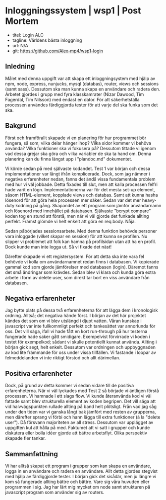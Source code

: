 # Inloggningssystem | wsp1  | Post Mortem 

- titel: Login ALC
- tagline: Världens bästa inloggning
- url: N/A
- git: https://github.com/Alex-mp4/wsp1-login

## Inledning
Målet med denna uppgift var att skapa ett inloggningsystem med hjälp av npm, node, express, nunjucks, mysql (databas), router, views och sessions (samt sass). Dessutom ska man kunna skapa en användare och radera den. Arbetet gjordes i grupp med fyra klasskamrater (Nizar Dawood, Tim Fagerdal, Tim Nilsson) med endast en dator. För att säkerhetställa processen användes färdiggjorda tester för att varje del ska funka som det ska. 

## Bakgrund
Först och framförallt skapade vi en planering för hur programmet bör fungera, så som; vilka delar hänger ihop? Vilka sidor kommer vi behöva använda? Vilka funktioner ska vi fokusera på? Dessutom tittade vi igenom vad dessa grejar ska göra och vilka variabler de ska ta hand om. Denna planering kan du finna längst upp i "plandoc.md" dokumentet.

Vi körde sedan på med självaste kodandet. Test 1 var början och dessa implementationer var långt ifrån komplicerade. Dock, som jag nämner i negativa erfarenheter nedan, fanns det ändå vissa fundamentala problem med hur vi väl jobbade. Detta fixades till slut, men att kalla processen felfri hade varit en lögn. Implementationerna var för det mesta set-up element, såsom HTML-element, kopplade views och databas. Samt att kunna hasha lösenord för att göra hela processen mer säker. Sedan var det mer heavy-duty kodning på gång. Skapandet av ett program som jämför användarnamn och lösenord med innehållet på databasen. Självaste "bcrypt compare" koden tog en stund att förstå, men när vi väl gjorde det funkade allting perfekt. Främst glömde vi helt enkelt att göra en req.body. Nåja.

Sedan påbörjades sessionsarbete. Med denna funktion behövde personer vara inloggade (vilket skapar en session) för att kunna se profilen. Nu slipper vi problemet att folk kan hamna på profilsidan utan att ha en profil. Dock kunde man inte logga ut. Så vi fixade det näst!

Därefter skapade vi ett registersystem. För att detta ska inte vara fel behövde vi kolla om användarnamnet redan finns i databasen. Vi kopierade gammal kod som gjorde jämförelser med databasen (login). Däremot fanns det små ändringar som krävdes. Sedan blev vi klara och kunda göra extra arbete i form av delete user, som direkt tar bort en viss användare från databasen.

## Negativa erfarenheter
Jag bytte plats på dessa två erfarenheterna för att lägga dem i kronologisk ordning. Alltså; det negativa hände först. I början av det här projektet kändes det som om vi blev utslängd i djupt vatten. Våran kunskap i javascript var inte fullkommligt perfekt och tankesättet var annorlunda för oss. Det vill säga, ifall vi hade fått en kort run-through på hur testerna fungerade hade saker gått smidigare. Exempelvist förvirrade vi koden i testet för exempelkod; sådant vi skulle potentiellt kunnat använda. Allting i början gick segt, helt enkelt. Dessutom var ordningen och uppbyggnaden av kod lite främmande för oss under vissa tillfällen. Vi fastande i loopar av felmeddelanden vi inte riktigt förstod och allt därimellan.

## Positiva erfarenheter
Dock, på grund av detta kommer vi sedan vidare till de positiva erfarenheterna. När vi väl lyckades med Test 2 så började vi äntligen förstå processen. Vi hamnade i ett slags flow. Vi kunde återanvända kod vi väl fattade samt blev strukturella element av koden begripen. Det vill säga att vid halvvägspunkten rullade allting på band helt plötsligt. Från vad jag såg under den tiden var vi ganska långt bak jämfört med resten av grupperna, men därefter sprang vi förbi och hann lägga till extra funktioner (à la "delete user"). Då försvann majoriteten av all stress. Dessutom var upplägget av uppgiften kul att hålla på med. Faktumet att vi satt i grupper och kunde diskutera eller bolla idéer gjorde att bättre arbetsflyt. Olika perspektiv skapade fler tankar.

## Sammanfattning
Vi har alltså skapat ett program i grupper som kan skapa en användare, logga in en användare och radera en användare. Allt detta gjordes stegvist med hjälp av färdiggjorde tester. I början gick det sisådär, men ju längre vi kom så fungerade allting bättre och bättre. Vare sig våra huvuden eller programmen i sig. Jag har lärt mig mycket om node samt strukturen på javascript program som använder sig av routers.